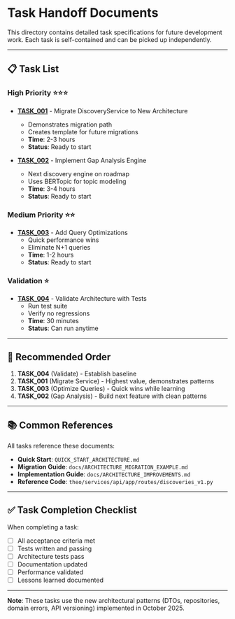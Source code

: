 # Task Handoff Documents

This directory contains detailed task specifications for future development work. Each task is self-contained and can be picked up independently.

---

## 📋 Task List

### High Priority ⭐⭐⭐

- **[TASK_001](TASK_001_Migrate_DiscoveryService.md)** - Migrate DiscoveryService to New Architecture
  - Demonstrates migration path
  - Creates template for future migrations
  - **Time**: 2-3 hours
  - **Status**: Ready to start

- **[TASK_002](TASK_002_Implement_Gap_Analysis_Engine.md)** - Implement Gap Analysis Engine  
  - Next discovery engine on roadmap
  - Uses BERTopic for topic modeling
  - **Time**: 3-4 hours
  - **Status**: Ready to start

### Medium Priority ⭐⭐

- **[TASK_003](TASK_003_Add_Query_Optimizations.md)** - Add Query Optimizations
  - Quick performance wins
  - Eliminate N+1 queries
  - **Time**: 1-2 hours
  - **Status**: Ready to start

### Validation ⭐

- **[TASK_004](TASK_004_Validate_Architecture.md)** - Validate Architecture with Tests
  - Run test suite
  - Verify no regressions
  - **Time**: 30 minutes
  - **Status**: Can run anytime

---

## 🎯 Recommended Order

1. **TASK_004** (Validate) - Establish baseline
2. **TASK_001** (Migrate Service) - Highest value, demonstrates patterns
3. **TASK_003** (Optimize Queries) - Quick wins while learning
4. **TASK_002** (Gap Analysis) - Build next feature with clean patterns

---

## 📚 Common References

All tasks reference these documents:

- **Quick Start**: `QUICK_START_ARCHITECTURE.md`
- **Migration Guide**: `docs/ARCHITECTURE_MIGRATION_EXAMPLE.md`  
- **Implementation Guide**: `docs/ARCHITECTURE_IMPROVEMENTS.md`
- **Reference Code**: `theo/services/api/app/routes/discoveries_v1.py`

---

## ✅ Task Completion Checklist

When completing a task:

- [ ] All acceptance criteria met
- [ ] Tests written and passing
- [ ] Architecture tests pass
- [ ] Documentation updated
- [ ] Performance validated
- [ ] Lessons learned documented

---

**Note**: These tasks use the new architectural patterns (DTOs, repositories, domain errors, API versioning) implemented in October 2025.
